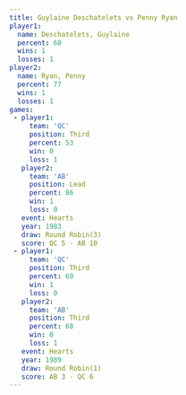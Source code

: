 ```yaml
---
title: Guylaine Deschatelets vs Penny Ryan
player1:                      
  name: Deschatelets, Guylaine
  percent: 60                 
  wins: 1                     
  losses: 1                   
player2:                      
  name: Ryan, Penny           
  percent: 77                 
  wins: 1                     
  losses: 1                   
games:
 - player1:         
     team: 'QC'     
     position: Third
     percent: 53    
     win: 0         
     loss: 1        
   player2:        
     team: 'AB'    
     position: Lead
     percent: 86   
     win: 1        
     loss: 0       
   event: Hearts       
   year: 1983          
   draw: Round Robin(3)
   score: QC 5 - AB 10 
 - player1:         
     team: 'QC'     
     position: Third
     percent: 69    
     win: 1         
     loss: 0        
   player2:         
     team: 'AB'     
     position: Third
     percent: 68    
     win: 0         
     loss: 1        
   event: Hearts       
   year: 1989          
   draw: Round Robin(1)
   score: AB 3 - QC 6  
---
```

